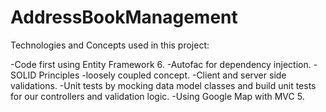 # AddressBookManagement
Technologies and Concepts used in this project:


-Code first using Entity Framework 6.
-Autofac for dependency injection. 
-SOLID Principles
-loosely coupled concept.
-Client and server side validations.
-Unit tests by mocking data model classes and build unit tests for our controllers and validation logic.
-Using Google Map with MVC 5.

